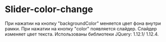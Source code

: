 # Slider-color-change
При нажатии на кнопку "backgroundColor" меняется цвет фона внутри рамки. При нажатии на кнопку "color" появляется слайдер. Слайдер изменяет цвет текста. Использованы библиотеки JQuery: 1.12.1/ 1.12.4.
